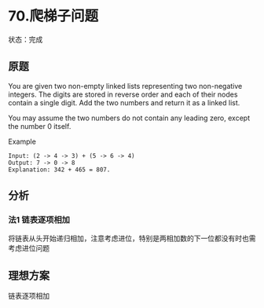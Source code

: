 # 70.爬梯子问题

状态：完成

## 原题

You are given two non-empty linked lists representing two non-negative integers. The digits are stored in reverse order and each of their nodes contain a single digit. Add the two numbers and return it as a linked list.

You may assume the two numbers do not contain any leading zero, except the number 0 itself.

Example

```plain
Input: (2 -> 4 -> 3) + (5 -> 6 -> 4)
Output: 7 -> 0 -> 8
Explanation: 342 + 465 = 807.
```

## 分析

### 法1 链表逐项相加

将链表从头开始递归相加，注意考虑进位，特别是两相加数的下一位都没有时也需考虑进位问题

## 理想方案

链表逐项相加